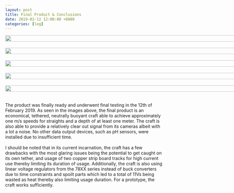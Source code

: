 ```yaml
---
layout: post
title: Final Product & Conclusions
date: 2019-02-12 12:00:00 +0800
categories: [log]
---
```


<style>
  .wrapper {
    display: grid;
    grid-template-columns: repeat(auto-fit, minmax(30vh, 1fr));
    grid-gap: 20px;
  }

  .item {
    
  }

  .item > img {
    width:100%;
  }
</style>

<div class="wrapper">
  <div class="item">
    <img src="/speaalpha18/asset_images/craft/IMG_6612.JPG"/>
  </div>
  <div class="item">
    <img src="/speaalpha18/asset_images/craft/IMG_6609.JPG"/>
  </div>
  <div class="item">
    <img src="/speaalpha18/asset_images/craft/IMG_6556.JPG"/>
  </div>
  <div class="item">
    <img src="/speaalpha18/asset_images/craft/IMG_6608.JPG"/>
  </div>
  <div class="item">
    <img src="/speaalpha18/asset_images/testing/IMG_6603.JPG"/>
  </div>
</div>
<br/><br/>
The product was finally ready and underwent final testing in the 12th of February 2019. As seen in the images above, the final product is an economical, tethered, neutrally buoyant craft able to achieve approximately one m/s speeds for straights and a depth of at least one meter. The craft is also able to provide a relatively clear out signal from its cameras albeit with a lot a noise. No other data output devices, such as pH sensors, were installed due to insufficient time. <br/><br/>I should be noted that in its current incarnation, the craft has a few drawbacks with the most glaring issues being the potential to get caught on its own tether, and usage of two copper strip board tracks for high current use thereby limiting its duration of usage. Additionally, the craft is also using linear voltage regulators from the 78XX series instead of buck converters due to time constraints and spoilt parts which led to a total of 11Vs being wasted as heat thereby also limiting usage duration. For a prototype, the craft works sufficiently.